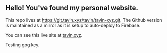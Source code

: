 ## Hello! You've found my personal website.

This repo lives at https://git.tavin.xyz/tavin/tavin-xyz.git. The Github version is maintained as a mirror as it is setup to auto-deploy to Firebase.

You can see this live site at [tavin.xyz](https://tavin.xyz).

Testing gpg key.